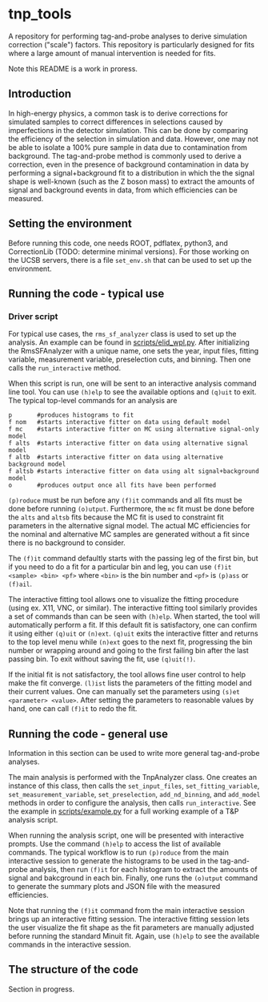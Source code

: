 # tnp_tools

A repository for performing tag-and-probe analyses to derive simulation correction ("scale") factors. This repository is particularly designed for fits where a large amount of manual intervention is needed for fits.

Note this README is a work in proress.

## Introduction 

In high-energy physics, a common task is to derive corrections for simulated samples to correct differences in selections caused by imperfections in the detector simulation. This can be done by comparing the efficiency of the selection in simulation and data. However, one may not be able to isolate a 100% pure sample in data due to contamination from background. The tag-and-probe method is commonly used to derive a correction, even in the presence of background contamination in data by performing a signal+background fit to a distribution in which the the signal shape is well-known (such as the Z boson mass) to extract the amounts of signal and background events in data, from which efficiencies can be measured.

## Setting the environment

Before running this code, one needs ROOT, pdflatex, python3, and CorrectionLib (TODO: determine minimal versions). For those working on the UCSB servers, there is a file `set_env.sh` that can be used to set up the environment.

## Running the code - typical use

### Driver script

For typical use cases, the `rms_sf_analyzer` class is used to set up the analysis. An example can be found in [scripts/elid_wpl.py](scripts/elid_wpl.py). After initializing the RmsSFAnalyzer with a unique name, one sets the year, input files, fitting variable, measurement variable, preselection cuts, and binning. Then one calls the `run_interactive` method.

When this script is run, one will be sent to an interactive analysis command line tool. You can use `(h)elp` to see the available options and `(q)uit` to exit. The typical top-level commands for an analysis are

```
p       #produces histograms to fit
f nom   #starts interactive fitter on data using default model
f mc    #starts interactive fitter on MC using alternative signal-only model
f alts  #starts interactive fitter on data using alternative signal model
f altb  #starts interactive fitter on data using alternative background model
f altsb #starts interactive fitter on data using alt signal+background model
o       #produces output once all fits have been performed
```

`(p)roduce` must be run before any `(f)it` commands and all fits must be done
before running `(o)utput`. Furthermore, the `mc` fit must be done before the
`alts` and `altsb` fits because the MC fit is used to constraint fit parameters in the alternative signal model. The actual MC efficiencies for the nominal and alternative MC samples are generated without a fit since there is no background to consider.

The `(f)it` command defaultly starts with the passing leg of the first bin, but if you need to do a fit for a particular bin and leg, you can use `(f)it <sample> <bin> <pf>` where `<bin>` is the bin number and `<pf>` is `(p)ass` or `(f)ail`.

The interactive fitting tool allows one to visualize the fitting procedure (using ex. X11, VNC, or similar). The interactive fitting tool similarly provides a set of commands than can be seen with `(h)elp`. When started, the tool will automatically perform a fit. If this default fit is satisfactory, one can confirm it using either `(q)uit` or `(n)ext`. `(q)uit` exits the interactive fitter and returns to the top level menu while `(n)ext` goes to the next fit, progressing the bin number or wrapping around and going to the first failing bin after the last passing bin. To exit without saving the fit, use `(q)uit(!)`.

If the initial fit is not satisfactory, the tool allows fine user control to help make the fit converge. `(l)ist` lists the parameters of the fitting model and their current values. One can manually set the parameters using `(s)et <parameter> <value>`. After setting the parameters to reasonable values by hand, one can call `(f)it` to redo the fit. 

## Running the code - general use

Information in this section can be used to write more general tag-and-probe analyses.

The main analysis is performed with the TnpAnalyzer class. One creates an instance of this class, then calls the `set_input_files`, `set_fitting_variable`, `set_measurement_variable`, `set_preselection`, `add_nd_binning`, and `add_model` methods in order to configure the analysis, then calls `run_interactive`. See the example in [scripts/example.py](scripts/example.py) for a full working example of a T&P analysis script.

When running the analysis script, one will be presented with interactive prompts. Use the command `(h)elp` to access the list of available commands. The typical workflow is to run `(p)roduce` from the main interactive session to generate the histograms to be used in the tag-and-probe analysis, then run `(f)it` for each histogram to extract the amounts of signal and bakcground in each bin. Finally, one runs the `(o)utput` command to generate the summary plots and JSON file with the measured efficiencies. 

Note that running the `(f)it` command from the main interactive session brings up an interactive fitting session. The interactive fitting session lets the user visualize the fit shape as the fit parameters are manually adjusted before running the standard Minuit fit. Again, use `(h)elp` to see the available commands in the interactive session.

## The structure of the code

Section in progress.

